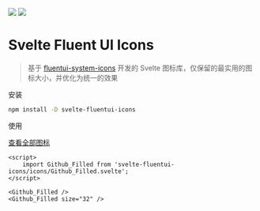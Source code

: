[![](https://badge.fury.io/js/svelte-fluentui-icons.svg)](https://www.npmjs.com/package/svelte-fluentui-icons) [![](https://img.shields.io/badge/License-MIT-yellow.svg)](https://opensource.org/licenses/MIT)

# Svelte Fluent UI Icons

> 基于 [fluentui-system-icons](https://github.com/microsoft/fluentui-system-icons) 开发的 Svelte 图标库，仅保留的最实用的图标大小，并优化为统一的效果

安装

```bash
npm install -D svelte-fluentui-icons
```

使用

[查看全部图标](https://1217950746.github.io/svelte-fluentui-icons)

```svelte
<script>
    import Github_Filled from 'svelte-fluentui-icons/icons/Github_Filled.svelte';
</script>

<Github_Filled />
<Github_Filled size="32" />
```
